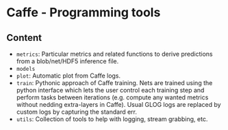 # Caffe - Programming tools

## Content

- `metrics`: Particular metrics and related functions to derive predictions from a blob/net/HDF5 inference file.
- `models`
- `plot`: Automatic plot from Caffe logs.
- `train`: Pythonic approach of Caffe training. Nets are trained using the python interface which lets the user control each training step and perform tasks between iterations (e.g. compute any wanted metrics without nedding extra-layers in Caffe). Usual GLOG logs are replaced by custom logs by capturing the standard err.
- `utils`: Collection of tools to help with logging, stream grabbing, etc.
